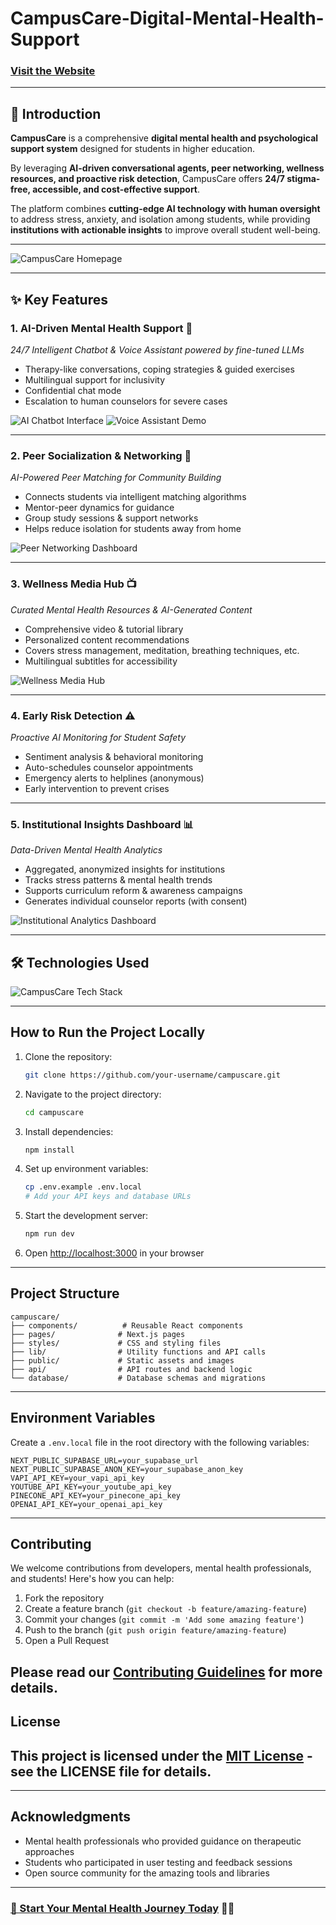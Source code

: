 # CampusCare-Digital-Mental-Health-Support

### [Visit the Website](https://campuscare-mentalhealth.vercel.app/)
---


## 📖 Introduction  
**CampusCare** is a comprehensive **digital mental health and psychological support system** designed for students in higher education.  

By leveraging **AI-driven conversational agents, peer networking, wellness resources, and proactive risk detection**, CampusCare offers **24/7 stigma-free, accessible, and cost-effective support**.  

The platform combines **cutting-edge AI technology with human oversight** to address stress, anxiety, and isolation among students, while providing **institutions with actionable insights** to improve overall student well-being.  

---

<img src="images/campuscare-homepage.png" alt="CampusCare Homepage" />

---

## ✨ Key Features  

### 1. **AI-Driven Mental Health Support** 🤖  
*24/7 Intelligent Chatbot & Voice Assistant powered by fine-tuned LLMs*  
- Therapy-like conversations, coping strategies & guided exercises  
- Multilingual support for inclusivity  
- Confidential chat mode  
- Escalation to human counselors for severe cases  

<img src="images/ai-chatbot-interface.png" alt="AI Chatbot Interface" />  
<img src="images/voice-assistant-demo.png" alt="Voice Assistant Demo" />  

---

### 2. **Peer Socialization & Networking** 👥  
*AI-Powered Peer Matching for Community Building*  
- Connects students via intelligent matching algorithms  
- Mentor-peer dynamics for guidance  
- Group study sessions & support networks  
- Helps reduce isolation for students away from home  

<img src="images/peer-networking-dashboard.png" alt="Peer Networking Dashboard" />  

---

### 3. **Wellness Media Hub** 📺  
*Curated Mental Health Resources & AI-Generated Content*  
- Comprehensive video & tutorial library  
- Personalized content recommendations  
- Covers stress management, meditation, breathing techniques, etc.  
- Multilingual subtitles for accessibility  

<img src="images/wellness-media-hub.png" alt="Wellness Media Hub" />  

---

### 4. **Early Risk Detection** ⚠️  
*Proactive AI Monitoring for Student Safety*  
- Sentiment analysis & behavioral monitoring  
- Auto-schedules counselor appointments  
- Emergency alerts to helplines (anonymous)  
- Early intervention to prevent crises  



---

### 5. **Institutional Insights Dashboard** 📊  
*Data-Driven Mental Health Analytics*  
- Aggregated, anonymized insights for institutions  
- Tracks stress patterns & mental health trends  
- Supports curriculum reform & awareness campaigns  
- Generates individual counselor reports (with consent)  

<img src="images/institutional-dashboard.png" alt="Institutional Analytics Dashboard" />  

---

## 🛠️ Technologies Used  



<img src="images/campuscare-tech-stack.png" alt="CampusCare Tech Stack" />  

---


## How to Run the Project Locally
1. Clone the repository:
   ```bash
   git clone https://github.com/your-username/campuscare.git
   ```
2. Navigate to the project directory:
   ```bash
   cd campuscare
   ```
3. Install dependencies:
   ```bash
   npm install
   ```
4. Set up environment variables:
   ```bash
   cp .env.example .env.local
   # Add your API keys and database URLs
   ```
5. Start the development server:
   ```bash
   npm run dev
   ```
6. Open [http://localhost:3000](http://localhost:3000) in your browser
---
## Project Structure
```
campuscare/
├── components/          # Reusable React components
├── pages/              # Next.js pages
├── styles/             # CSS and styling files
├── lib/                # Utility functions and API calls
├── public/             # Static assets and images
├── api/                # API routes and backend logic
└── database/           # Database schemas and migrations
```
---
## Environment Variables
Create a `.env.local` file in the root directory with the following variables:
```env
NEXT_PUBLIC_SUPABASE_URL=your_supabase_url
NEXT_PUBLIC_SUPABASE_ANON_KEY=your_supabase_anon_key
VAPI_API_KEY=your_vapi_api_key
YOUTUBE_API_KEY=your_youtube_api_key
PINECONE_API_KEY=your_pinecone_api_key
OPENAI_API_KEY=your_openai_api_key
```
---
## Contributing
We welcome contributions from developers, mental health professionals, and students! Here's how you can help:
1. Fork the repository
2. Create a feature branch (`git checkout -b feature/amazing-feature`)
3. Commit your changes (`git commit -m 'Add some amazing feature'`)
4. Push to the branch (`git push origin feature/amazing-feature`)
5. Open a Pull Request

Please read our [Contributing Guidelines](CONTRIBUTING.md) for more details.
---
## License
This project is licensed under the [MIT License](LICENSE) - see the LICENSE file for details.
---

---
## Acknowledgments
- Mental health professionals who provided guidance on therapeutic approaches
- Students who participated in user testing and feedback sessions
- Open source community for the amazing tools and libraries
---
### [🎯 Start Your Mental Health Journey Today](https://campuscare-mentalhealth.vercel.app/) 🧠✨
